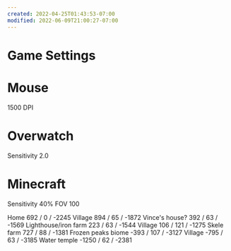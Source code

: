 ```yaml
---
created: 2022-04-25T01:43:53-07:00
modified: 2022-06-09T21:00:27-07:00
---
```


# Game Settings

# Mouse
1500 DPI

# Overwatch
Sensitivity 2.0

# Minecraft
Sensitivity 40%
FOV 100

Home 692 / 0 / -2245
Village 894 / 65 / -1872
Vince's house? 392 / 63 / -1569
Lighthouse/iron farm 223 / 63 / -1544
Village 106 / 121 / -1275
Skele farm 727 / 88 / -1381
Frozen peaks biome -393 / 107 / -3127
Village -795 / 63 / -3185
Water temple -1250 / 62 / -2381
